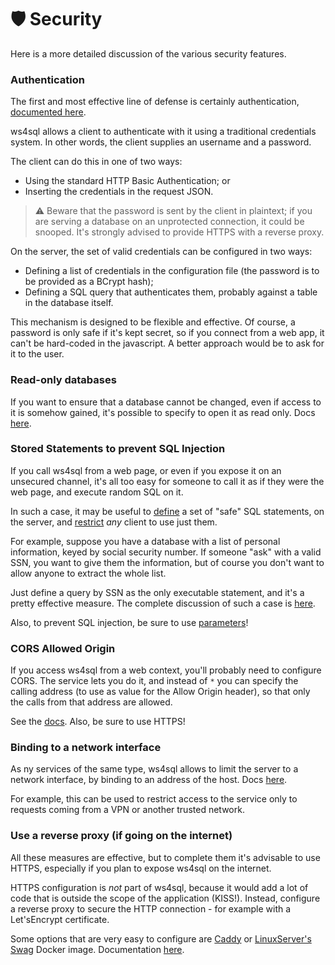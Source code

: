 # 🛡 Security

Here is a more detailed discussion of the various security features.

### Authentication

The first and most effective line of defense is certainly authentication, [documented here](authentication.md).

ws4sql allows a client to authenticate with it using a traditional credentials system. In other words, the client supplies an username and a password.

The client can do this in one of two ways:

* Using the standard HTTP Basic Authentication; or
* Inserting the credentials in the request JSON.

> ⚠️ Beware that the password is sent by the client in plaintext; if you are serving a database on an unprotected connection, it could be snooped. It's strongly advised to provide HTTPS with a reverse proxy.

On the server, the set of valid credentials can be configured in two ways:

* Defining a list of credentials in the configuration file (the password is to be provided as a BCrypt hash);
* Defining a SQL query that authenticates them, probably against a table in the database itself.

This mechanism is designed to be flexible and effective. Of course, a password is only safe if it's kept secret, so if you connect from a web app, it can't be hard-coded in the javascript. A better approach would be to ask for it to the user.

### Read-only databases

If you want to ensure that a database cannot be changed, even if access to it is somehow gained, it's possible to specify to open it as read only. Docs [here](configuration-file.md#readonly).

### Stored Statements to prevent SQL Injection

If you call ws4sql from a web page, or even if you expose it on an unsecured channel, it's all too easy for someone to call it as if they were the web page, and execute random SQL on it.

In such a case, it may be useful to [define](stored-statements.md) a set of "safe" SQL statements, on the server, and [restrict](configuration-file.md#useonlystoredqueries) _any_ client to use just them.

For example, suppose you have a database with a list of personal information, keyed by social security number. If someone "ask" with a valid SSN, you want to give them the information, but of course you don't want to allow anyone to extract the whole list.

Just define a query by SSN as the only executable statement, and it's a pretty effective measure. The complete discussion of such a case is [here](stored-statements.md#limiting-the-server-to-executing-stored-queries).

Also, to prevent SQL injection, be sure to use [parameters](requests.md#parameter-values-for-the-query-statement)!

### CORS Allowed Origin

If you access ws4sql from a web context, you'll probably need to configure CORS. The service lets you do it, and instead of `*` you can specify the calling address (to use as value for the Allow Origin header), so that only the calls from that address are allowed.

See the [docs](configuration-file.md#corsorigin). Also, be sure to use HTTPS!

### Binding to a network interface

As ny services of the same type, ws4sql allows to limit the server to a network interface, by binding to an address of the host. Docs [here](running.md#bind-host).

For example, this can be used to restrict access to the service only to requests coming from a VPN or another trusted network.

### Use a reverse proxy (if going on the internet)

All these measures are effective, but to complete them it's advisable to use HTTPS, especially if you plan to expose ws4sql on the internet.

HTTPS configuration is _not_ part of ws4sql, because it would add a lot of code that is outside the scope of the application (KISS!). Instead, configure a reverse proxy to secure the HTTP connection - for example with a Let'sEncrypt certificate.

Some options that are very easy to configure are [Caddy](https://caddyserver.com) or [LinuxServer's Swag](https://docs.linuxserver.io/general/swag) Docker image. Documentation [here](../integrations/reverse-proxy.md).
